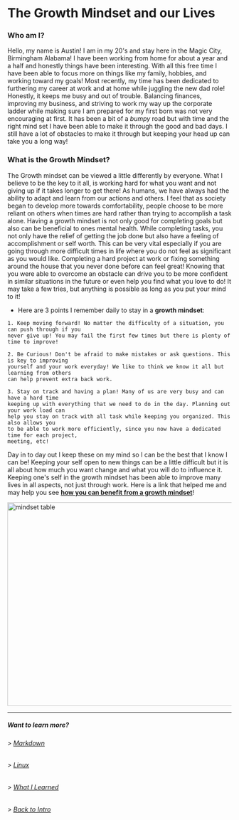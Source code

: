 # The Growth Mindset and our Lives

### Who am I?
Hello, my name is Austin! I am in my 20's and stay here in the Magic City, Birmingham Alabama! I have been working from home for about a year and a half and honestly things have been interesting. With all this free time I have been able to focus more on things like my family, hobbies, and working toward my goals! Most recently, my time has been dedicated to furthering my career at work and at home while juggling the new dad role! Honestly, it keeps me busy and out of trouble. Balancing finances, improving my business, and striving to work my way up the corporate ladder while making sure I am prepared for my first born was not very encouraging at first. It has been a bit of a _bumpy_ road but with time and the right mind set I have been able to make it through the good and bad days. I still have a lot of obstacles to make it through but keeping your head up can take you a long way!

### What is the Growth Mindset?
The Growth mindset can be viewed a little differently by everyone. What I believe to be the key to it all, is working hard for what you want and not giving up if it takes longer to get there! As humans, we have always had the ability to adapt and learn from our actions and others. I feel that as society began to develop more towards comfortability, people choose to be more reliant on others when times are hard rather than trying to accomplish a task alone. Having a growth mindset is not only good for completing goals but also can be beneficial to ones mental health. While completing tasks, you not only have the relief of getting the job done but also have a feeling of accomplishment or self worth. This can be very vital especially if you are going through more difficult times in life where you do not feel as significant as you would like. Completing a hard project at work or fixing something around the house that you never done before can feel great! Knowing that you were able to overcome an obstacle can drive you to be more confident in similar situations in the future or even help you find what you love to do! It may take a few tries, but anything is possible as long as you put your mind to it! 

- Here are 3 points I remember daily to stay in a **growth mindset**:

```
1. Keep moving forward! No matter the difficulty of a situation, you can push through if you 
never give up! You may fail the first few times but there is plenty of time to improve!

2. Be Curious! Don't be afraid to make mistakes or ask questions. This is key to improving 
yourself and your work everyday! We like to think we know it all but learning from others
can help prevent extra back work.

3. Stay on track and having a plan! Many of us are very busy and can have a hard time 
keeping up with everything that we need to do in the day. Planning out your work load can 
help you stay on track with all task while keeping you organized. This also allows you 
to be able to work more efficiently, since you now have a dedicated time for each project,
meeting, etc!

```

Day in to day out I keep these on my mind so I can be the best that I know I can be! Keeping your self open to new things can be a little difficult but it is all about how much you want change and what you will do to influence it. Keeping one's self in the growth mindset has been able to improve many lives in all aspects, not just through work. Here is a link that helped me and may help you see [**how you can benefit from a growth mindset**](https://www.atlassian.com/blog/inside-atlassian/growth-mindset)!

<img loading="lazy" class="alignnone size-full wp-image-810" src="https://i2.wp.com/trainugly.com/wp-content/uploads/2015/01/mindset-table.png?resize=1920%2C1080" alt="mindset table" width="736" height="458" srcset="https://i2.wp.com/trainugly.com/wp-content/uploads/2015/01/mindset-table.png?w=1920&amp;ssl=1 1920w, https://i2.wp.com/trainugly.com/wp-content/uploads/2015/01/mindset-table.png?resize=300%2C169&amp;ssl=1 300w, https://i2.wp.com/trainugly.com/wp-content/uploads/2015/01/mindset-table.png?resize=1024%2C576&amp;ssl=1 1024w, https://i2.wp.com/trainugly.com/wp-content/uploads/2015/01/mindset-table.png?resize=900%2C506&amp;ssl=1 900w, https://i2.wp.com/trainugly.com/wp-content/uploads/2015/01/mindset-table.png?resize=622%2C350&amp;ssl=1 622w, https://i2.wp.com/trainugly.com/wp-content/uploads/2015/01/mindset-table.png?resize=100%2C56&amp;ssl=1 100w" sizes="(max-width: 1000px) 100vw, 1000px">

----

##### Want to learn more?
###### > [_Markdown_](https://austinnich.github.io/reading-notes/markdown)
###### > [_Linux_](https://austinnich.github.io/reading-notes/linux)
###### > [_What I Learned_](https://austinnich.github.io/reading-notes/whatilearned)

###### > [_Back to Intro_](https://austinnich.github.io/reading-notes)